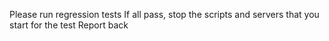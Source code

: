 Please run regression tests
If all pass, stop the scripts and servers that you start for the test
Report back